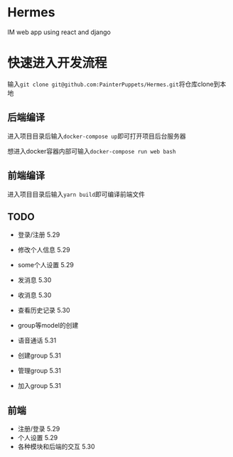 # Hermes
IM web app using react and django


# 快速进入开发流程
输入`git clone git@github.com:PainterPuppets/Hermes.git`将仓库clone到本地

## 后端编译

进入项目目录后输入`docker-compose up`即可打开项目后台服务器

想进入docker容器内部可输入`docker-compose run web bash`

## 前端编译

进入项目目录后输入`yarn build`即可编译前端文件


## TODO
 - 登录/注册 5.29
 - 修改个人信息 5.29
 - some个人设置 5.29
 
 - 发消息 5.30
 - 收消息 5.30
 - 查看历史记录 5.30
 - group等model的创建

 - 语音通话 5.31
 - 创建group 5.31
 - 管理group 5.31
 - 加入group 5.31

## 前端
 - 注册/登录 5.29
 - 个人设置 5.29
 - 各种模块和后端的交互 5.30